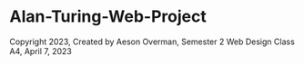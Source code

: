 # Alan-Turing-Web-Project
Copyright 2023, Created by Aeson Overman, Semester 2 Web Design Class A4, April 7, 2023
